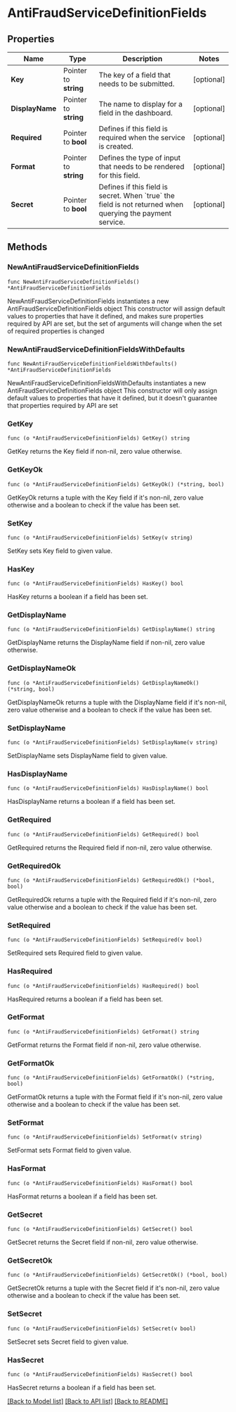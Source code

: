 # AntiFraudServiceDefinitionFields

## Properties

Name | Type | Description | Notes
------------ | ------------- | ------------- | -------------
**Key** | Pointer to **string** | The key of a field that needs to be submitted. | [optional] 
**DisplayName** | Pointer to **string** | The name to display for a field in the dashboard. | [optional] 
**Required** | Pointer to **bool** | Defines if this field is required when the service is created. | [optional] 
**Format** | Pointer to **string** | Defines the type of input that needs to be rendered for this field. | [optional] 
**Secret** | Pointer to **bool** | Defines if this field is secret. When &#x60;true&#x60; the field is not returned when querying the payment service. | [optional] 

## Methods

### NewAntiFraudServiceDefinitionFields

`func NewAntiFraudServiceDefinitionFields() *AntiFraudServiceDefinitionFields`

NewAntiFraudServiceDefinitionFields instantiates a new AntiFraudServiceDefinitionFields object
This constructor will assign default values to properties that have it defined,
and makes sure properties required by API are set, but the set of arguments
will change when the set of required properties is changed

### NewAntiFraudServiceDefinitionFieldsWithDefaults

`func NewAntiFraudServiceDefinitionFieldsWithDefaults() *AntiFraudServiceDefinitionFields`

NewAntiFraudServiceDefinitionFieldsWithDefaults instantiates a new AntiFraudServiceDefinitionFields object
This constructor will only assign default values to properties that have it defined,
but it doesn't guarantee that properties required by API are set

### GetKey

`func (o *AntiFraudServiceDefinitionFields) GetKey() string`

GetKey returns the Key field if non-nil, zero value otherwise.

### GetKeyOk

`func (o *AntiFraudServiceDefinitionFields) GetKeyOk() (*string, bool)`

GetKeyOk returns a tuple with the Key field if it's non-nil, zero value otherwise
and a boolean to check if the value has been set.

### SetKey

`func (o *AntiFraudServiceDefinitionFields) SetKey(v string)`

SetKey sets Key field to given value.

### HasKey

`func (o *AntiFraudServiceDefinitionFields) HasKey() bool`

HasKey returns a boolean if a field has been set.

### GetDisplayName

`func (o *AntiFraudServiceDefinitionFields) GetDisplayName() string`

GetDisplayName returns the DisplayName field if non-nil, zero value otherwise.

### GetDisplayNameOk

`func (o *AntiFraudServiceDefinitionFields) GetDisplayNameOk() (*string, bool)`

GetDisplayNameOk returns a tuple with the DisplayName field if it's non-nil, zero value otherwise
and a boolean to check if the value has been set.

### SetDisplayName

`func (o *AntiFraudServiceDefinitionFields) SetDisplayName(v string)`

SetDisplayName sets DisplayName field to given value.

### HasDisplayName

`func (o *AntiFraudServiceDefinitionFields) HasDisplayName() bool`

HasDisplayName returns a boolean if a field has been set.

### GetRequired

`func (o *AntiFraudServiceDefinitionFields) GetRequired() bool`

GetRequired returns the Required field if non-nil, zero value otherwise.

### GetRequiredOk

`func (o *AntiFraudServiceDefinitionFields) GetRequiredOk() (*bool, bool)`

GetRequiredOk returns a tuple with the Required field if it's non-nil, zero value otherwise
and a boolean to check if the value has been set.

### SetRequired

`func (o *AntiFraudServiceDefinitionFields) SetRequired(v bool)`

SetRequired sets Required field to given value.

### HasRequired

`func (o *AntiFraudServiceDefinitionFields) HasRequired() bool`

HasRequired returns a boolean if a field has been set.

### GetFormat

`func (o *AntiFraudServiceDefinitionFields) GetFormat() string`

GetFormat returns the Format field if non-nil, zero value otherwise.

### GetFormatOk

`func (o *AntiFraudServiceDefinitionFields) GetFormatOk() (*string, bool)`

GetFormatOk returns a tuple with the Format field if it's non-nil, zero value otherwise
and a boolean to check if the value has been set.

### SetFormat

`func (o *AntiFraudServiceDefinitionFields) SetFormat(v string)`

SetFormat sets Format field to given value.

### HasFormat

`func (o *AntiFraudServiceDefinitionFields) HasFormat() bool`

HasFormat returns a boolean if a field has been set.

### GetSecret

`func (o *AntiFraudServiceDefinitionFields) GetSecret() bool`

GetSecret returns the Secret field if non-nil, zero value otherwise.

### GetSecretOk

`func (o *AntiFraudServiceDefinitionFields) GetSecretOk() (*bool, bool)`

GetSecretOk returns a tuple with the Secret field if it's non-nil, zero value otherwise
and a boolean to check if the value has been set.

### SetSecret

`func (o *AntiFraudServiceDefinitionFields) SetSecret(v bool)`

SetSecret sets Secret field to given value.

### HasSecret

`func (o *AntiFraudServiceDefinitionFields) HasSecret() bool`

HasSecret returns a boolean if a field has been set.


[[Back to Model list]](../README.md#documentation-for-models) [[Back to API list]](../README.md#documentation-for-api-endpoints) [[Back to README]](../README.md)


